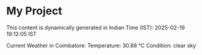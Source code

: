 # My Project

This content is dynamically generated in Indian Time (IST): 2025-02-19 19:12:05 IST


Current Weather in Coimbatore:
Temperature: 30.88 °C
Condition: clear sky
